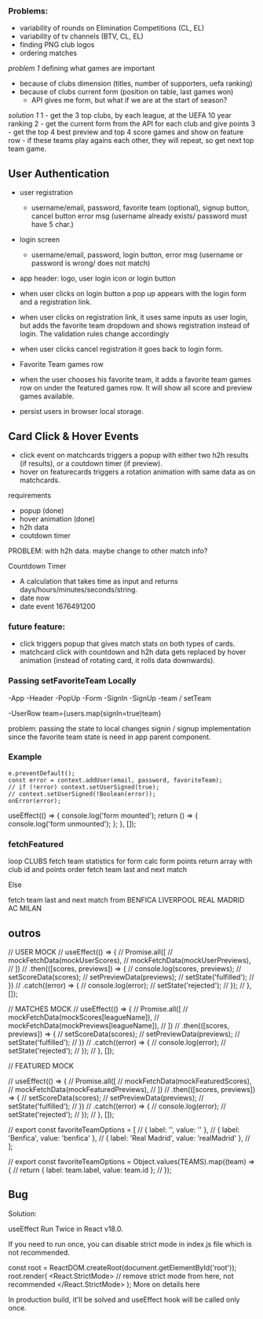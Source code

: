 ### Problems:

- variability of rounds on Elimination Competitions (CL, EL)
- variability of tv channels (BTV, CL, EL)
- finding PNG club logos
- ordering matches

_problem 1_
defining what games are important

- because of clubs dimension (titles, number of supporters, uefa ranking)
- because of clubs current form (position on table, last games won)
  - API gives me form, but what if we are at the start of season?

_solution 1_
1 - get the 3 top clubs, by each league, at the UEFA 10 year ranking
2 - get the current form from the API for each club and give points
3 - get the top 4 best preview and top 4 score games and show on feature row - if these teams play agains each other, they will repeat, so get next top team game.

## User Authentication

- user registration
  - username/email, password, favorite team (optional), signup button, cancel button error msg (username already exists/ password must have 5 char.)
- login screen
  - username/email, password, login button, error msg (username or password is wrong/ does not match)
- app header: logo, user login icon or login button
- when user clicks on login button a pop up appears with the login form and a registration link.
- when user clicks on registration link, it uses same inputs as user login, but adds the favorite team dropdown and shows registration instead of login. The validation rules change accordingly
- when user clicks cancel registration it goes back to login form.

- Favorite Team games row
- when the user chooses his favorite team, it adds a favorite team games row on under the featured games row. It will show all score and preview games available.

- persist users in browser local storage.

## Card Click & Hover Events

- click event on matchcards triggers a popup with either two h2h results (if results), or a coutdown timer (if preview).
- hover on featurecards triggers a rotation animation with same data as on matchcards.

requirements

- popup (done)
- hover animation (done)
- h2h data
- coutdown timer

PROBLEM: with h2h data. maybe change to other match info?

Countdown Timer

- A calculation that takes time as input and returns days/hours/minutes/seconds/string.
- date now
- date event 1676491200

### future feature:

- click triggers popup that gives match stats on both types of cards.
- matchcard click with countdown and h2h data gets replaced by hover animation (instead of rotating card, it rolls data downwards).

### Passing setFavoriteTeam Locally

<!-- prettier-ignore -->
-App
  -Header
    -PopUp
      -Form
        -SignIn
        -SignUp
          -team / setTeam

-UserRow team={users.map(signIn=true)team}

problem: passing the state to local changes signin / signup implementation since the favorite team state is need in app parent component.

### Example

    e.preventDefault();
    const error = context.addUser(email, password, favoriteTeam);
    // if (!error) context.setUserSigned(true);
    // context.setUserSigned(!Boolean(error));
    onError(error);

useEffect(() => {
console.log('form mounted');
return () => {
console.log('form unmounted');
};
}, []);

### fetchFeatured

loop CLUBS
fetch team statistics for form
calc form points
return array with club id and points
order
fetch team last and next match

Else

fetch team last and next match from BENFICA LIVERPOOL REAL MADRID AC MILAN

## outros

// USER MOCK
// useEffect(() => {
// Promise.all([
// mockFetchData(mockUserScores),
// mockFetchData(mockUserPreviews),
// ])
// .then(([scores, previews]) => {
// console.log(scores, previews);
// setScoreData(scores);
// setPreviewData(previews);
// setState('fulfilled');
// })
// .catch((error) => {
// console.log(error);
// setState('rejected');
// });
// }, []);

// MATCHES MOCK
// useEffect(() => {
// Promise.all([
// mockFetchData(mockScores[leagueName]),
// mockFetchData(mockPreviews[leagueName]),
// ])
// .then(([scores, previews]) => {
// setScoreData(scores);
// setPreviewData(previews);
// setState('fulfilled');
// })
// .catch((error) => {
// console.log(error);
// setState('rejected');
// });
// }, []);

// FEATURED MOCK

// useEffect(() => {
// Promise.all([
// mockFetchData(mockFeaturedScores),
// mockFetchData(mockFeaturedPreviews),
// ])
// .then(([scores, previews]) => {
// setScoreData(scores);
// setPreviewData(previews);
// setState('fulfilled');
// })
// .catch((error) => {
// console.log(error);
// setState('rejected');
// });
// }, []);

// export const favoriteTeamOptions = [
// { label: '', value: '' },
// { label: 'Benfica', value: 'benfica' },
// { label: 'Real Madrid', value: 'realMadrid' },
// ];

// export const favoriteTeamOptions = Object.values(TEAMS).map((team) => {
// return { label: team.label, value: team.id };
// });

## Bug

Solution:

useEffect Run Twice in React v18.0.

If you need to run once, you can disable strict mode in index.js file which is not recommended.

const root = ReactDOM.createRoot(document.getElementById('root'));
root.render(
<React.StrictMode> // remove strict mode from here, not recommended
<App />
</React.StrictMode>
);
More on details here

In production build, it'll be solved and useEffect hook will be called only once.
